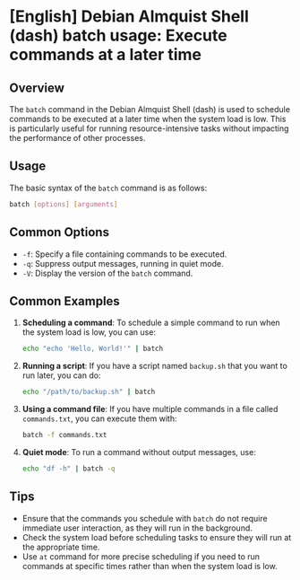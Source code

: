 # [English] Debian Almquist Shell (dash) batch usage: Execute commands at a later time

## Overview
The `batch` command in the Debian Almquist Shell (dash) is used to schedule commands to be executed at a later time when the system load is low. This is particularly useful for running resource-intensive tasks without impacting the performance of other processes.

## Usage
The basic syntax of the `batch` command is as follows:

```bash
batch [options] [arguments]
```

## Common Options
- `-f`: Specify a file containing commands to be executed.
- `-q`: Suppress output messages, running in quiet mode.
- `-V`: Display the version of the `batch` command.

## Common Examples

1. **Scheduling a command**: To schedule a simple command to run when the system load is low, you can use:
   ```bash
   echo "echo 'Hello, World!'" | batch
   ```

2. **Running a script**: If you have a script named `backup.sh` that you want to run later, you can do:
   ```bash
   echo "/path/to/backup.sh" | batch
   ```

3. **Using a command file**: If you have multiple commands in a file called `commands.txt`, you can execute them with:
   ```bash
   batch -f commands.txt
   ```

4. **Quiet mode**: To run a command without output messages, use:
   ```bash
   echo "df -h" | batch -q
   ```

## Tips
- Ensure that the commands you schedule with `batch` do not require immediate user interaction, as they will run in the background.
- Check the system load before scheduling tasks to ensure they will run at the appropriate time.
- Use `at` command for more precise scheduling if you need to run commands at specific times rather than when the system load is low.